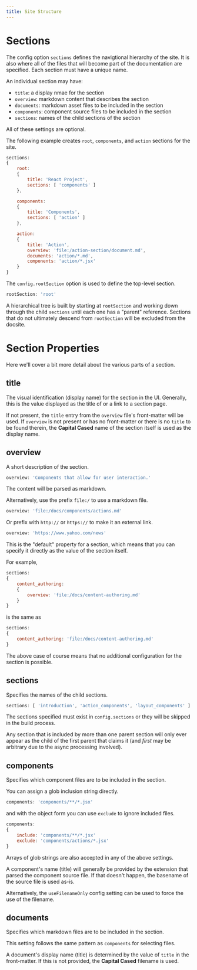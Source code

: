 ```yaml
---
title: Site Structure
---
```



# Sections

The config option `sections` defines the navigtional hierarchy of the site.  It is also where all of the files that will become part of the documentation are specified.  Each section must have a unique name.

An individual section may have:
- `title`: a display nmae for the section
- `overview`: markdown content that describes the section
- `documents`: markdown asset files to be included in the section
- `components`: component source files to be included in the section
- `sections`: names of the child sections of the section

All of these settings are optional.

The following example creates `root`, `components`, and `action` sections for the site.

```js
sections:
{
    root:
    {
        title: 'React Project',
        sections: [ 'components' ]
    },

    components:
    {
        title: 'Components',
        sections: [ 'action' ]
    },

    action:
    {
        title: 'Action',
        overview: 'file:/action-section/document.md',
        documents: 'action/*.md',
        components: 'action/*.jsx'
    }
}
```

The `config.rootSection` option is used to define the top-level section.

```js
rootSection: 'root'
```

A hierarchical tree is built by starting at `rootSection` and working down through the child `sections` until each one has a "parent" reference.  Sections that do not ultimately descend from `rootSection` will be excluded from the docsite.


# Section Properties

Here we'll cover a bit more detail about the various parts of a section.


## title

The visual identification (display name) for the section in the UI.  Generally, this is the value displayed as the title of or a link to a section page.

If not present, the `title` entry from the `overview` file's front-matter will be used.  If `overview` is not present or has no front-matter or there is no `title` to be found therein, the **Capital Cased** name of the section itself is used as the display name.


## overview

A short description of the section.

```js
overview: 'Components that allow for user interaction.'
```

The content will be parsed as markdown.

Alternatively, use the prefix `file:/` to use a markdown file.

```js
overview: 'file:/docs/components/actions.md'
```

Or prefix with `http://` or `https://` to make it an external link.

```js
overview: 'https://www.yahoo.com/news'
```

This is the "default" property for a section, which means that you can specify it directly as the value of the section itself.

For example,

```js
sections:
{
    content_authoring:
    {
        overview: 'file:/docs/content-authoring.md'
    }
}
```

is the same as

```js
sections:
{
    content_authoring: 'file:/docs/content-authoring.md'
}
```

The above case of course means that no additional configuration for the section is possible.


## sections

Specifies the names of the child sections.

```js
sections: [ 'introduction', 'action_components', 'layout_components' ]
```

The sections specified must exist in `config.sections` or they will be skipped in the build process.  

Any section that is included by more than one parent section will only ever appear as the child of the first parent that claims it (and *first* may be arbitrary due to the async processing involved).


## components

Specifies which component files are to be included in the section.

You can assign a glob inclusion string directly.

```js
components: 'components/**/*.jsx'
```

and with the object form you can use `exclude` to ignore included files.

```js
components:
{
    include: 'components/**/*.jsx'
    exclude: 'components/actions/*.jsx'
}
```

Arrays of glob strings are also accepted in any of the above settings.

A component's name (title) will generally be provided by the extension that parsed the component source file. If that doesn't happen, the basename of the source file is used as-is.

Alternatively, the `useFilenameOnly` config setting can be used to force the use of the filename.


## documents

Specifies which markdown files are to be included in the section.

This setting follows the same pattern as `components` for selecting files.

A document's display name (title) is determined by the value of `title` in the front-matter.  If this is not provided, the **Capital Cased** filename is used.

